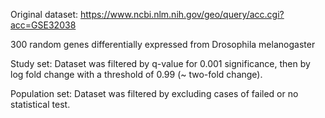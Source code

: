 Original dataset: https://www.ncbi.nlm.nih.gov/geo/query/acc.cgi?acc=GSE32038

300 random genes differentially expressed from Drosophila melanogaster

Study set: Dataset was filtered by q-value for 0.001 significance, then by log fold change with a threshold of 0.99 (~ two-fold change).

Population set: Dataset was filtered by excluding cases of failed or no statistical test.

